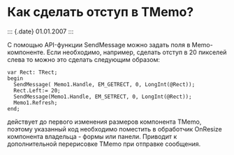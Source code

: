 Как сделать отступ в TMemo?
===========================

::: {.date}
01.01.2007
:::

С помощью API-функции SendMessage можно задать поля в Memo-компоненте.
Если необходимо, например, сделать отступ в 20 пикселей слева то можно
это сделать следующим образом:

    var Rect: TRect; 
    begin 
      SendMessage( Memo1.Handle, EM_GETRECT, 0, LongInt(@Rect)); 
      Rect.Left:= 20; 
      SendMessage(Memo1.Handle, EM_SETRECT, 0, LongInt(@Rect)); 
      Memo1.Refresh; 
    end; 

действует до первого изменения размеров компонента TMemo, поэтому
указанный код необходимо поместить в обработчик OnResize компонента
владельца - формы или панели. Приводит к дополнительной перерисовке
TMemo при отправке сообщения.
